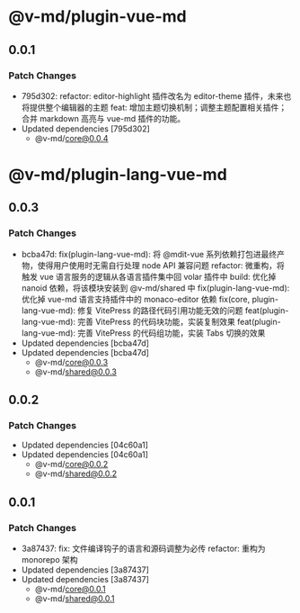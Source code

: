 # @v-md/plugin-vue-md

## 0.0.1

### Patch Changes

- 795d302: refactor: editor-highlight 插件改名为 editor-theme 插件，未来也将提供整个编辑器的主题
  feat: 增加主题切换机制；调整主题配置相关插件；合并 markdown 高亮与 vue-md 插件的功能。
- Updated dependencies [795d302]
  - @v-md/core@0.0.4

# @v-md/plugin-lang-vue-md

## 0.0.3

### Patch Changes

- bcba47d: fix(plugin-lang-vue-md): 将 @mdit-vue 系列依赖打包进最终产物，使得用户使用时无需自行处理 node API 兼容问题
  refactor: 微重构，将触发 vue 语言服务的逻辑从各语言插件集中回 volar 插件中
  build: 优化掉 nanoid 依赖，将该模块安装到 @v-md/shared 中
  fix(plugin-lang-vue-md): 优化掉 vue-md 语言支持插件中的 monaco-editor 依赖
  fix(core, plugin-lang-vue-md): 修复 VitePress 的路径代码引用功能无效的问题
  feat(plugin-lang-vue-md): 完善 VitePress 的代码块功能，实装复制效果
  feat(plugin-lang-vue-md): 完善 VitePress 的代码组功能，实装 Tabs 切换的效果
- Updated dependencies [bcba47d]
- Updated dependencies [bcba47d]
  - @v-md/core@0.0.3
  - @v-md/shared@0.0.3

## 0.0.2

### Patch Changes

- Updated dependencies [04c60a1]
- Updated dependencies [04c60a1]
  - @v-md/core@0.0.2
  - @v-md/shared@0.0.2

## 0.0.1

### Patch Changes

- 3a87437: fix: 文件编译钩子的语言和源码调整为必传
  refactor: 重构为 monorepo 架构
- Updated dependencies [3a87437]
- Updated dependencies [3a87437]
  - @v-md/core@0.0.1
  - @v-md/shared@0.0.1
